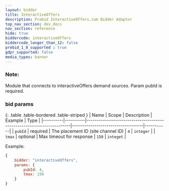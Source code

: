 ```yaml
---
layout: bidder
title: InteractiveOffers
description: Prebid InteractiveOffers.com Bidder Adaptor
top_nav_section: dev_docs
nav_section: reference
hide: true
biddercode: interactiveOffers
biddercode_longer_than_12: false
prebid_1_0_supported : true
gdpr_supported: false
media_types: banner
---
```


### Note:
Module that connects to interactiveOffers demand sources. Param pubId is required.

### bid params

{: .table .table-bordered .table-striped }
| Name     | Scope    | Description                                                          | Example                           | Type      |
|----------|----------|----------------------------------------------------------------------|-----------------------------------|-----------|
| `pubId`  | required | The placement ID (site channel ID)                                   | `4`                               | `integer` |
| `tmax`   | optional | Max timeout for response                                             | `150`                             | `integet` |

Example:
```javascript
{
    bidder: "interactiveOffers",
    params: {
        pubId: 4,
        tmax: 150
    }
}
```
